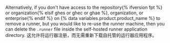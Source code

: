 Alternatively, if you don't have access to the repository{% ifversion fpt %} or organization{% elsif ghes or ghec or ghae %}, organization, or enterprise{% endif %} on {% data variables.product.product_name %} to remove a runner, but you would like to re-use the runner machine, then you can delete the `.runner` file inside the self-hosted runner application directory. 这允许将运行器注册，而无需重新下载自托管的运行器应用程序。
